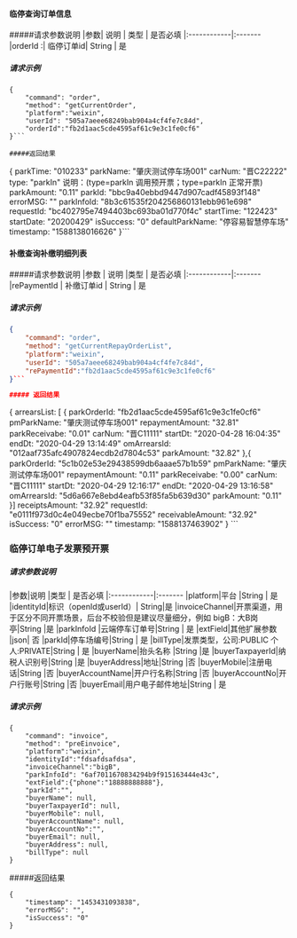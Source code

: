 
####  临停查询订单信息

#####请求参数说明
|参数| 说明 | 类型 | 是否必填
|:------------|:-------
|orderId :| 临停订单id| String | 是

##### 请求示例
```
{
    "command": "order",
    "method": "getCurrentOrder",
    "platform":"weixin",
    "userId": "505a7aeee68249bab904a4cf4fe7c84d",
    "orderId":"fb2d1aac5cde4595af61c9e3c1fe0cf6"
}```

#####返回结果
```
{
    parkTime: "010233"
    parkName: "肇庆测试停车场001"
    carNum: "晋C22222"
    type: "parkIn"     说明：(type=parkIn 调用预开票；type=parkIn 正常开票)
    parkAmount: "0.11"
    parkId: "bbc9a40ebbd9447d907cadf45893f148"
    errorMSG: ""
    parkInfoId: "8b3c61535f204256860131ebb961e698"
    requestId: "bc402795e7494403bc693ba01d770f4c"
    startTime: "122423"
    startDate: "20200429"
    isSuccess: "0"
    defaultParkName: "停容易智慧停车场"
    timestamp: "1588138016626"
}```

####  补缴查询补缴明细列表

#####请求参数说明
|参数 | 说明  |类型 | 是否必填
|:------------|:-------
|rePaymentId | 补缴订单id | String | 是

##### 请求示例

```json
{
    "command": "order",
    "method": "getCurrentRepayOrderList",
    "platform":"weixin",
    "userId": "505a7aeee68249bab904a4cf4fe7c84d",
    "rePaymentId":"fb2d1aac5cde4595af61c9e3c1fe0cf6"
}```

##### 返回结果
```
{
    arrearsList: [
    {
        parkOrderId: "fb2d1aac5cde4595af61c9e3c1fe0cf6"
        pmParkName: "肇庆测试停车场001"
        repaymentAmount: "32.81"
        parkReceivabe: "0.01"
        carNum: "晋C11111"
        startDt: "2020-04-28 16:04:35"
        endDt: "2020-04-29 13:14:49"
        omArrearsId: "012aaf735afc4907824ecdb2d7804c53"
        parkAmount: "32.82"
    },{
        parkOrderId: "5c1b02e53e29438599db6aaae57b1b59"
        pmParkName: "肇庆测试停车场001"
        repaymentAmount: "0.11"
        parkReceivabe: "0.00"
        carNum: "晋C11111"
        startDt: "2020-04-29 12:16:17"
        endDt: "2020-04-29 13:16:58"
        omArrearsId: "5d6a667e8ebd4eafb53f85fa5b639d30"
        parkAmount: "0.11"
    }]
    receiptsAmount: "32.92"
    requestId: "e0111f973d0c4e049ecbe70f1ba75552"
    receivableAmount: "32.92"
    isSuccess: "0"
    errorMSG: ""
    timestamp: "1588137463902"
	} ```

### 临停订单电子发票预开票 

##### 请求参数说明
|参数|说明 |类型 | 是否必填
|:------------|:-------
|platform|平台 |String | 是
|identityId|标识（openId或userId）| String|是
|invoiceChannel|开票渠道，用于区分不同开票场景，后台不校验但是建议尽量细分，例如 bigB：大B岗亭|String |是
|parkInfoId |云端停车订单号|String | 是
|extField|其他扩展参数 |json| 否
|parkId|停车场编号|String | 是
|billType|发票类型，公司:PUBLIC 个人:PRIVATE|String | 是
|buyerName|抬头名称 |String |是
|buyerTaxpayerId|纳税人识别号|String |是
|buyerAddress|地址|String |否
|buyerMobile|注册电话|String |否
|buyerAccountName|开户行名称|String |否
|buyerAccountNo|开户行账号|String |否
|buyerEmail|用户电子邮件地址|String | 是


##### 请求示例
```
{
    "command": "invoice",
    "method": "preEinvoice",
    "platform":"weixin",
    "identityId":"fdsafdsafdsa",
    "invoiceChannel":"bigB",
    "parkInfoId": "6af7011670834294b9f915163444e43c",
    "extField":{"phone":"18888888888"},
    "parkId":"",
    "buyerName": null,
    "buyerTaxpayerId": null,
    "buyerMobile": null,
    "buyerAccountName": null,
    "buyerAccountNo":"",
    "buyerEmail": null,
    "buyerAddress": null,
    "billType": null
}
```


#####返回结果
```
{
    "timestamp": "1453431093838",
    "errorMSG": "",
    "isSuccess": "0"
}
```